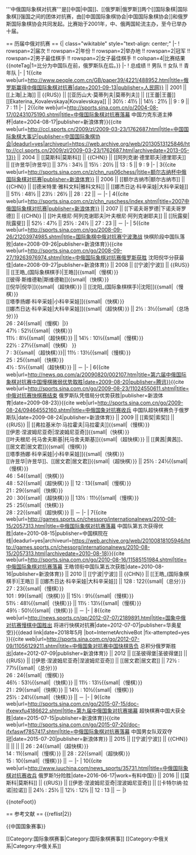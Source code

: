 '''中俄国际象棋对抗赛'''是[[中国|中国]]、[[俄罗斯|俄罗斯]]两个[[国际象棋|国际象棋]]强国之间的团体对抗赛，由[[中国国际象棋协会|中国国际象棋协会]]和俄罗斯国际象棋协会共同发起。比赛始于2001年，中、俄两国轮流主办，至今已举办十届。

== 历届中俄对抗赛 ==
{| class="wikitable"  style="text-align: center;"
|-
! rowspan=2|届次 !! rowspan=2|年份 !! rowspan=2|举办地 !! rowspan=2|冠军 !! rowspan=2|男子最佳棋手 !! rowspan=2|女子最佳棋手 !! colspan=4|比赛结果{{noteTag|1=比分为中国队在前，俄罗斯队在后。}}
|-
! 总成绩 !! 男队 !! 女队 !! 青年队
|-
| 1<ref>{{cite web|url=http://www.people.com.cn/GB/paper39/4221/488952.html|title=俄罗斯赢得中俄国际象棋对抗赛|date=2001-09-13|publisher=人民网}}</ref> || 2001 || [[上海|上海]] || {{RUS}} || [[亚历山大·莫蒂列夫|莫蒂列夫]] || [[王蕾|王蕾]]<br/>[[Ekaterina_Kovalevskaya|Kovalevskaya]] || 30½ : 41½ || 14½ : 21½ || 9 : 9 || 7 : 11
|-
| 2<ref>{{cite web|url=http://sports.sina.com.cn/o/2004-08-17/02431075190.shtml|title=中俄国际象棋对抗赛落幕 中国力克东道主捧杯|date=2004-08-17|publisher=新浪体育}}</ref><ref>{{cite web|url=http://ccl.sports.cn/2009/zl/2009-03-23/1762687.html|title=中国国际象棋大事记|publisher=中国国际象棋协会|deadurl=yes|archiveurl=https://web.archive.org/web/20130513125846/http://ccl.sports.cn/2009/zl/2009-03-23/1762687.html|archivedate=2013-05-13}}</ref> || 2004 || [[莫斯科|莫斯科]] || {{CHN}} || [[阿列克谢·德里耶夫|德里耶夫]] || [[许昱华|许昱华]] || 37½ : 34½ || 15½ : 20½ || 13 : 5 || 9 : 9
|-
| 3<ref>{{cite web|url=http://sports.sina.com.cn/z/chn_rus06chess/|title=额尔古纳杯中俄国际象棋对抗赛|publisher=新浪体育}}</ref> || 2006 || [[额尔古纳市|额尔古纳市]] || {{CHN}} || [[德米特里·雅科文科|雅科文科]] || [[娜杰日达·科辛采娃|大科辛采娃]] || 51½ : 48½ || 23½ : 26½ || 28 : 22 || －
|-
| 4<ref>{{cite web|url=http://sports.sina.com.cn/z/chn_ruschess/index.shtml|title=2007中俄国际象棋对抗赛|publisher=新浪体育}}</ref> || 2007 || [[下诺夫哥罗德|下诺夫哥罗德]] || {{CHN}} || [[叶夫根尼·阿列克谢耶夫|叶夫根尼·阿列克谢耶夫]] || [[阮露斐|阮露斐]] || 52½ : 47½ || 25½ : 24½ || 27 : 23 || －
|-
| 5<ref>{{cite web|url=http://sports.sina.com.cn/go/2008-09-26/21203974985.shtml|title=国际象棋中俄对抗赛宁波激战 快棋阶段中国队落败|date=2008-09-26|publisher=新浪体育}}</ref><ref>{{cite web|url=http://sports.sina.com.cn/go/2008-09-27/19263976974.shtml|title=中俄国际象棋对抗赛俄罗斯获胜 沈阳倪华分获最佳|date=2008-09-27|publisher=新浪体育}}</ref> || 2008 || [[宁波|宁波]] || {{RUS}} || [[王皓_(国际象棋棋手)|王皓]]{{small|（慢棋）}}<br/>[[彼得·斯维德勒|斯维德勒]]{{small|（快棋）}}<br/>[[倪华|倪华]]{{small|（超快棋）}} || [[沈阳_(国际象棋棋手)|沈阳]]{{small|（慢棋）}}<br/>[[塔季扬娜·科辛采娃|小科辛采娃]]{{small|（快棋）}}<br/>[[娜杰日达·科辛采娃|大科辛采娃]]{{small|（超快棋）}} || 2½ : 3½{{small|（总场分）}}<br/>26 : 24{{small|（慢棋）|}}<br/>47½ : 52½{{small|（快棋）}}<br/>11½ : 8½{{small|（超快棋）}} || 14½ : 10½{{small|（慢棋）}}<br/>22½ : 27½{{small|（快棋） }}<br>7 : 3{{small|（超快棋）}}|| 11½ : 13½{{small|（慢棋）}}<br/>25 : 25{{small|（快棋）}}<br/>4½ : 5½{{small|（超快棋）}} || －
|-
| 6<ref>{{cite web|url=http://news.qq.com/a/20090820/002107.htm|title=第六届中俄国际象棋对抗赛中国慢棋微弱优势取胜|date=2009-08-20|publisher=腾讯}}</ref><ref>{{cite web|url=http://sports.sina.com.cn/go/2009-08-23/11024550611.shtml|title=中俄对抗赛快棋赛结束 俄罗斯队凭借局分优势获胜|publisher=新浪体育|date=2009-08-23}}</ref><ref>{{cite web|url=http://sports.sina.com.cn/go/2009-08-24/09464552160.shtml|title=中俄国象对抗赛收兵 中国队超快棋赛负于俄罗斯队|date=2009-08-24|publisher=新浪体育}}</ref> || 2009 || [[索契|索契]] || {{RUS}} || [[弗拉基米尔·马拉霍夫|马拉霍夫]]{{small|（慢棋）}}<br/>[[伊恩·涅波姆尼亚奇|涅波姆尼亚奇]]{{small|（快棋）}}<br/>[[叶夫根尼·托马舍夫斯基|托马舍夫斯基]]{{small|（超快棋）}} || [[黄茜|黄茜]]、[[居文君|居文君]]{{small|（慢棋）}}<br/>[[塔季扬娜·科辛采娃|小科辛采娃]]{{small|（快棋）}}<br/>[[许昱华|许昱华]]、[[居文君|居文君]]{{small|（超快棋）}} || 25½ : 24½{{small|（慢棋）}}<br/>46 : 54{{small|（快棋）}}<br/>48 : 52{{small|（超快棋）}} || 12 : 13{{small|（慢棋）}}<br/>21 : 29{{small|（快棋）}} <br/>20 : 30{{small|（超快棋）}} || 13½ : 11½{{small|（慢棋）}}<br/>25 : 25{{small|（快棋）}}<br/>28 : 22{{small|（超快棋）}} || －
|-
| 7<ref>{{cite web|url=http://games.sports.cn/chessorg/internationalnews/2010-08-15/2057313.html|title=中俄国际象棋对抗赛落幕 中国队第五次获得优胜|date=2010-08-15|publisher=中国棋院在线|deadurl=yes|archiveurl=https://web.archive.org/web/20100818105946/http://games.sports.cn/chessorg/internationalnews/2010-08-15/2057313.html|archivedate=2010-08-18}}</ref><ref>{{cite web|url=http://sports.sina.com.cn/go/2010-08-16/11585151984.shtml|title=中俄国际象棋对抗赛落幕 王皓领衔中国队第五次获胜|date=2010-08-16|publisher=新浪体育}}</ref> || 2010 || [[宁波|宁波]] || {{CHN}} || [[王皓_(国际象棋棋手)|王皓]] || [[娜杰日达·科辛采娃|大科辛采娃]] || 128 : 122{{small|（总分）}}<br/>27 : 23{{small|（慢棋）}}<br/>101 : 99{{small|（快棋）}} || 15½ : 9½{{small|（慢棋）}}<br/>51½ : 48½{{small|（快棋）}} || 11½ : 13½{{small|（慢棋）}}<br/>49½ : 50½{{small|（快棋）}} || －
|-
| 8<ref>{{cite web|url=http://news.sports.cn/qp/2012-07-07/2189891.html|title=国象中俄对抗赛慢棋中国胜出 将进行快棋对抗赛|date=2012-07-07|publisher=华奥星空}}{{dead link|date=2018年5月 |bot=InternetArchiveBot |fix-attempted=yes }}</ref><ref>{{cite web|url=http://sports.sina.com.cn/go/2012-07-09/11056129211.shtml|title=中俄国象对抗赛中国快棋告负 总积分俄罗斯胜出|date=2012-07-09|publisher=新浪体育}}</ref> || 2012 || [[圣彼得堡|圣彼得堡]] || {{RUS}} || [[伊恩·涅波姆尼亚奇|涅波姆尼亚奇]] || [[居文君|居文君]] || 72½ : 77½{{small|（总分）}}<br/>26 : 24{{small|（慢棋）}}<br/>46½ : 53½{{small|（快棋）}} || 11½ : 13½{{small|（慢棋）}}<br/>21 : 29{{small|（快棋）}} || 14½ : 10½{{small|（慢棋）}}<br/>25½ : 24½{{small|（快棋）}} || －
|-
| 9<ref>{{cite web|url=http://sports.sina.com.cn/go/2015-07-15/doc-ifxewxfu4186622.shtml|title=第九届中俄国象对抗赛揭幕 超快棋赛中国大获全胜|date=2015-07-15|publisher=新浪体育}}</ref><ref>{{cite web|url=http://sports.sina.com.cn/go/2015-07-20/doc-ifxfaswf7857417.shtml|title=中俄国际象棋对抗赛落幕 中国男女队双双夺冠|date=2015-07-20|publisher=新浪体育}}</ref> || 2015 || [[宁波|宁波]] || {{CHN}} || || || || 26 : 24{{small|（超快棋）}}<br/>14 : 11{{small|（慢棋）}} || 28 : 22{{small|（超快棋）}}<br/>15 : 10{{small|（慢棋）}} || －
|-
| 10<ref>{{cite web|url=http://www.iuuchina.com/news_sports/35731.html|title=中俄国际象棋对抗赛收兵 俄罗斯1分险胜|date=2016-06-17|work=有料中国}}</ref> || 2016 || [[莫斯科|莫斯科]] || {{RUS}} || [[伊恩·涅波姆尼亚奇|涅波姆尼亚奇]] || [[卡特尔纳·拉诺|拉诺]] || 24½ : 25½ || 12½ : 12½ || 12 : 13 || －
|}

{{noteFoot}}

== 参考文献 ==
{{reflist|2}}

{{中国国象赛事}}

[[Category:国际象棋赛事|Category:国际象棋赛事]]
[[Category:中俄关系|Category:中俄关系]]